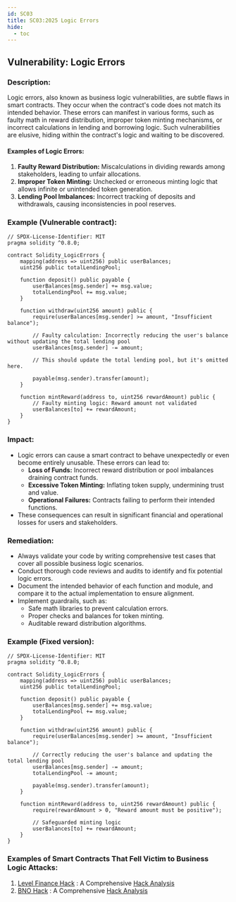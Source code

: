 ```yaml
---
id: SC03
title: SC03:2025 Logic Errors
hide:
  - toc
---
```


## Vulnerability: Logic Errors

### Description: 
Logic errors, also known as business logic vulnerabilities, are subtle flaws in smart contracts. They occur when the contract's code does not match its intended behavior. These errors can manifest in various forms, such as faulty math in reward distribution, improper token minting mechanisms, or incorrect calculations in lending and borrowing logic. Such vulnerabilities are elusive, hiding within the contract's logic and waiting to be discovered.

#### Examples of Logic Errors:
1. **Faulty Reward Distribution:** Miscalculations in dividing rewards among stakeholders, leading to unfair allocations.
2. **Improper Token Minting:** Unchecked or erroneous minting logic that allows infinite or unintended token generation.
3. **Lending Pool Imbalances:** Incorrect tracking of deposits and withdrawals, causing inconsistencies in pool reserves.

### Example (Vulnerable contract):
```solidity
// SPDX-License-Identifier: MIT
pragma solidity ^0.8.0;

contract Solidity_LogicErrors {
    mapping(address => uint256) public userBalances;
    uint256 public totalLendingPool;

    function deposit() public payable {
        userBalances[msg.sender] += msg.value;
        totalLendingPool += msg.value;
    }

    function withdraw(uint256 amount) public {
        require(userBalances[msg.sender] >= amount, "Insufficient balance");

        // Faulty calculation: Incorrectly reducing the user's balance without updating the total lending pool
        userBalances[msg.sender] -= amount;

        // This should update the total lending pool, but it's omitted here.

        payable(msg.sender).transfer(amount);
    }

    function mintReward(address to, uint256 rewardAmount) public {
        // Faulty minting logic: Reward amount not validated
        userBalances[to] += rewardAmount;
    }
}
```

### Impact:
- Logic errors can cause a smart contract to behave unexpectedly or even become entirely unusable. These errors can lead to:
  - **Loss of Funds:** Incorrect reward distribution or pool imbalances draining contract funds.
  - **Excessive Token Minting:** Inflating token supply, undermining trust and value.
  - **Operational Failures:** Contracts failing to perform their intended functions.
- These consequences can result in significant financial and operational losses for users and stakeholders.

### Remediation:
- Always validate your code by writing comprehensive test cases that cover all possible business logic scenarios.
- Conduct thorough code reviews and audits to identify and fix potential logic errors.
- Document the intended behavior of each function and module, and compare it to the actual implementation to ensure alignment.
- Implement guardrails, such as:
  - Safe math libraries to prevent calculation errors.
  - Proper checks and balances for token minting.
  - Auditable reward distribution algorithms.

### Example (Fixed version):
```solidity
// SPDX-License-Identifier: MIT
pragma solidity ^0.8.0;

contract Solidity_LogicErrors {
    mapping(address => uint256) public userBalances;
    uint256 public totalLendingPool;

    function deposit() public payable {
        userBalances[msg.sender] += msg.value;
        totalLendingPool += msg.value;
    }

    function withdraw(uint256 amount) public {
        require(userBalances[msg.sender] >= amount, "Insufficient balance");

        // Correctly reducing the user's balance and updating the total lending pool
        userBalances[msg.sender] -= amount;
        totalLendingPool -= amount;

        payable(msg.sender).transfer(amount);
    }

    function mintReward(address to, uint256 rewardAmount) public {
        require(rewardAmount > 0, "Reward amount must be positive");

        // Safeguarded minting logic
        userBalances[to] += rewardAmount;
    }
}
```

### Examples of Smart Contracts That Fell Victim to Business Logic Attacks:
1. [Level Finance Hack](https://bscscan.com/address/0x9f00fbd6c095d2c542687ed5afb68d9c3fb2f464#code#F11#L165) : A Comprehensive [Hack Analysis](https://blog.solidityscan.com/level-finance-hack-analysis-16fda3996ecb)
2. [BNO Hack](https://bscscan.com/address/0xdca503449899d5649d32175a255a8835a03e4006#code) : A Comprehensive [Hack Analysis](https://blog.solidityscan.com/bno-hack-analysis-15436d73e44e)